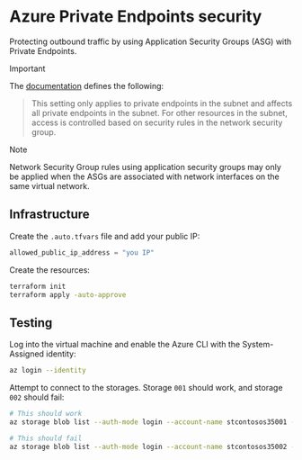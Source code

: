 # Azure Private Endpoints security

Protecting outbound traffic by using Application Security Groups (ASG) with Private Endpoints.

> [!IMPORTANT]
> The [documentation][1] defines the following:
> > This setting only applies to private endpoints in the subnet and affects all private endpoints in the subnet. For other resources in the subnet, access is controlled based on security rules in the network security group.

> [!NOTE]
> Network Security Group rules using application security groups may only be applied when the ASGs are associated with network interfaces on the same virtual network.

## Infrastructure

Create the `.auto.tfvars` file and add your public IP:

```terraform
allowed_public_ip_address = "you IP"
```

Create the resources:

```sh
terraform init
terraform apply -auto-approve
```

## Testing

Log into the virtual machine and enable the Azure CLI with the System-Assigned identity:

```sh
az login --identity
```

Attempt to connect to the storages. Storage `001` should work, and storage `002` should fail:

```sh
# This should work
az storage blob list --auth-mode login --account-name stcontosos35001 --container data

# This should fail
az storage blob list --auth-mode login --account-name stcontosos35002 --container data
```


[1]: https://learn.microsoft.com/en-us/azure/private-link/disable-private-endpoint-network-policy?tabs=network-policy-portal
